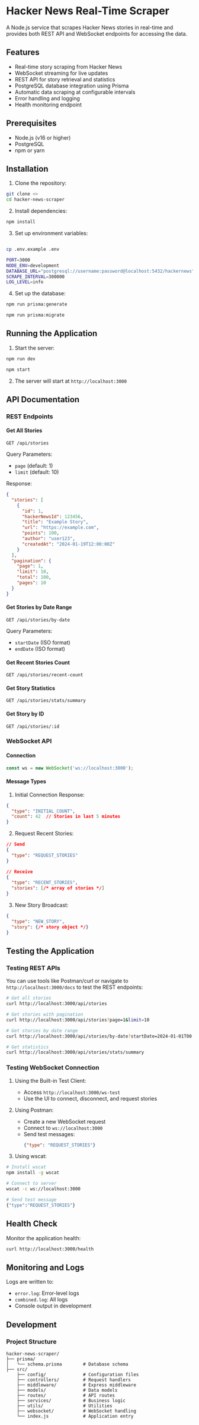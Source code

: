 # Hacker News Real-Time Scraper

A Node.js service that scrapes Hacker News stories in real-time and provides both REST API and WebSocket endpoints for accessing the data.

## Features

- Real-time story scraping from Hacker News
- WebSocket streaming for live updates
- REST API for story retrieval and statistics
- PostgreSQL database integration using Prisma
- Automatic data scraping at configurable intervals
- Error handling and logging
- Health monitoring endpoint

## Prerequisites

- Node.js (v16 or higher)
- PostgreSQL
- npm or yarn

## Installation

1. Clone the repository:
```bash
git clone <>
cd hacker-news-scraper
```

2. Install dependencies:
```bash
npm install
```

3. Set up environment variables:
```bash

cp .env.example .env

PORT=3000
NODE_ENV=development
DATABASE_URL="postgresql://username:password@localhost:5432/hackernews"
SCRAPE_INTERVAL=300000  
LOG_LEVEL=info
```

4. Set up the database:
```bash
npm run prisma:generate

npm run prisma:migrate
```

## Running the Application

1. Start the server:
```bash
npm run dev

npm start
```

2. The server will start at `http://localhost:3000`

## API Documentation

### REST Endpoints

#### Get All Stories
```
GET /api/stories
```
Query Parameters:
- `page` (default: 1)
- `limit` (default: 10)

Response:
```json
{
  "stories": [
    {
      "id": 1,
      "hackerNewsId": 123456,
      "title": "Example Story",
      "url": "https://example.com",
      "points": 100,
      "author": "user123",
      "createdAt": "2024-01-19T12:00:00Z"
    }
  ],
  "pagination": {
    "page": 1,
    "limit": 10,
    "total": 100,
    "pages": 10
  }
}
```

#### Get Stories by Date Range
```
GET /api/stories/by-date
```
Query Parameters:
- `startDate` (ISO format)
- `endDate` (ISO format)

#### Get Recent Stories Count
```
GET /api/stories/recent-count
```

#### Get Story Statistics
```
GET /api/stories/stats/summary
```

#### Get Story by ID
```
GET /api/stories/:id
```

### WebSocket API

#### Connection
```javascript
const ws = new WebSocket('ws://localhost:3000');
```

#### Message Types

1. Initial Connection Response:
```json
{
  "type": "INITIAL_COUNT",
  "count": 42  // Stories in last 5 minutes
}
```

2. Request Recent Stories:
```json
// Send
{
  "type": "REQUEST_STORIES"
}

// Receive
{
  "type": "RECENT_STORIES",
  "stories": [/* array of stories */]
}
```

3. New Story Broadcast:
```json
{
  "type": "NEW_STORY",
  "story": {/* story object */}
}
```

## Testing the Application

### Testing REST APIs

You can use tools like Postman/curl or navigate to `http://localhost:3000/docs` to test the REST endpoints:

```bash
# Get all stories
curl http://localhost:3000/api/stories

# Get stories with pagination
curl http://localhost:3000/api/stories?page=1&limit=10

# Get stories by date range
curl http://localhost:3000/api/stories/by-date?startDate=2024-01-01T00:00:00Z&endDate=2024-01-19T23:59:59Z

# Get statistics
curl http://localhost:3000/api/stories/stats/summary
```

### Testing WebSocket Connection

1. Using the Built-in Test Client:
   - Access `http://localhost:3000/ws-test`
   - Use the UI to connect, disconnect, and request stories

2. Using Postman:
   - Create a new WebSocket request
   - Connect to `ws://localhost:3000`
   - Send test messages:
     ```json
     {"type": "REQUEST_STORIES"}
     ```

3. Using wscat:
```bash
# Install wscat
npm install -g wscat

# Connect to server
wscat -c ws://localhost:3000

# Send test message
{"type":"REQUEST_STORIES"}
```

## Health Check

Monitor the application health:
```bash
curl http://localhost:3000/health
```

## Monitoring and Logs

Logs are written to:
- `error.log`: Error-level logs
- `combined.log`: All logs
- Console output in development

## Development

### Project Structure
```
hacker-news-scraper/
├── prisma/
│   └── schema.prisma        # Database schema
├── src/
    ├── config/              # Configuration files
    ├── controllers/         # Request handlers
    ├── middleware/          # Express middleware
    ├── models/              # Data models
    ├── routes/              # API routes
    ├── services/            # Business logic
    ├── utils/               # Utilities
    ├── websocket/           # WebSocket handling
    └── index.js             # Application entry
```